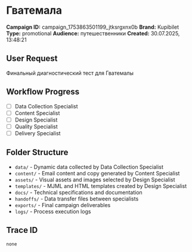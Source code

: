 # Гватемала

**Campaign ID:** campaign_1753863501199_jtksrgxnx0b
**Brand:** Kupibilet
**Type:** promotional
**Audience:** путешественники
**Created:** 30.07.2025, 13:48:21

## User Request
Финальный диагностический тест для Гватемалы

## Workflow Progress
- [ ] Data Collection Specialist
- [ ] Content Specialist  
- [ ] Design Specialist
- [ ] Quality Specialist
- [ ] Delivery Specialist

## Folder Structure

- `data/` - Dynamic data collected by Data Collection Specialist
- `content/` - Email content and copy generated by Content Specialist
- `assets/` - Visual assets and images selected by Design Specialist
- `templates/` - MJML and HTML templates created by Design Specialist
- `docs/` - Technical specifications and documentation
- `handoffs/` - Data transfer files between specialists
- `exports/` - Final campaign deliverables
- `logs/` - Process execution logs

## Trace ID
`none`
